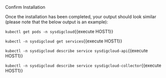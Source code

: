 Confirm Installation

Once the installation has been completed, your output should look similar (please note that the below output is an example):

`kubectl get pods -n sysdigcloud`{{execute HOST1}}
 
`kubectl -n sysdigcloud get services`{{execute HOST1}}

`kubectl -n sysdigcloud describe service sysdigcloud-api`{{execute HOST1}}
 
`kubectl -n sysdigcloud describe service sysdigcloud-collector`{{execute HOST1}}

